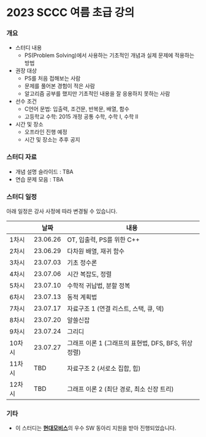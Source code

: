 # 2023 SCCC 여름 초급 강의

### 개요

* 스터디 내용
  * PS(Problem Solving)에서 사용하는 기초적인 개념과 실제 문제에 적용하는 방법
* 권장 대상
  * PS를 처음 접해보는 사람
  * 문제를 풀어본 경험이 적은 사람
  * 알고리즘 공부를 했지만 기초적인 내용을 잘 응용하지 못하는 사람
* 선수 조건
  * C언어 문법: 입출력, 조건문, 반복문, 배열, 함수
  * 고등학교 수학: 2015 개정 공통 수학, 수학 I, 수학 II
* 시간 및 장소
  * 오프라인 진행 예정
  * 시간 및 장소는 추후 공지

### 스터디 자료

* 개념 설명 슬라이드 : TBA
* 연습 문제 모음 : TBA

### 스터디 일정

아래 일정은 강사 사정에 따라 변경될 수 있습니다.

|        | 날짜     | 내용                                                 |
| ------ | -------- | ---------------------------------------------------- |
| 1차시  | 23.06.26 | OT, 입출력, PS를 위한 C++                            |
| 2차시  | 23.06.29 | 다차원 배열, 재귀 함수                               |
| 3차시  | 23.07.03 | 기초 정수론                                          |
| 4차시  | 23.07.06 | 시간 복잡도, 정렬                                    |
| 5차시  | 23.07.10 | 수학적 귀납법, 분할 정복                             |
| 6차시  | 23.07.13 | 동적 계획법                                          |
| 7차시  | 23.07.17 | 자료구조 1 (연결 리스트, 스택, 큐, 덱)               |
| 8차시  | 23.07.20 | 알쓸신잡                                             |
| 9차시  | 23.07.24 | 그리디                                               |
| 10차시 | 23.07.27 | 그래프 이론 1 (그래프의 표현법, DFS, BFS, 위상 정렬) |
| 11차시 | TBD      | 자료구조 2 (서로소 집합, 힙)                         |
| 12차시 | TBD      | 그래프 이론 2 (최단 경로, 최소 신장 트리)            |

### 기타

* 이 스터디는 [**현대모비스**](https://www.mobis.co.kr/kr/index.do)의 우수 SW 동아리 지원을 받아 진행되었습니다.
